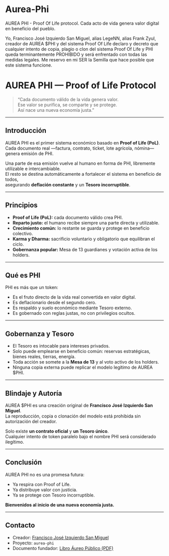 # Aurea-Phi
AUREA PHI - Proof Of Life protocol. Cada acto de vida genera valor digital en beneficio del pueblo.

Yo, Francisco José Izquierdo San Miguel, alias LegeNN, alias Frank Zyul, creador de
AUREA $PHI y del sistema Proof Of Life declaro y decreto que cualquier intento de copia,
plagio o clon del sistema Proof Of Life y PHI queda terminantemente PROHIBIDO y será
enfrentado con todas las medidas legales. Me reservo en mi SER la Semilla que hace
posible que este sistema funcione.

# AUREA PHI — Proof of Life Protocol

> “Cada documento válido de la vida genera valor.  
> Ese valor se purifica, se comparte y se protege.  
> Así nace una nueva economía justa.”  

---

## Introducción

AUREA PHI es el primer sistema económico basado en **Proof of Life (PoL)**.  
Cada documento real —factura, contrato, ticket, lote agrícola, nómina— genera emisión de PHI.  

Una parte de esa emisión vuelve al humano en forma de PHI, libremente utilizable e intercambiable.  
El resto se destina automáticamente a fortalecer el sistema en beneficio de todos,  
asegurando **deflación constante** y un **Tesoro incorruptible**.  

---

## Principios

- **Proof of Life (PoL):** cada documento válido crea PHI.  
- **Reparto justo:** el humano recibe siempre una parte directa y utilizable.  
- **Crecimiento común:** lo restante se guarda y protege en beneficio colectivo.  
- **Karma y Dharma:** sacrificio voluntario y obligatorio que equilibran el ciclo.  
- **Gobernanza popular:** Mesa de 13 guardianes y votación activa de los holders.  

---

## Qué es PHI

PHI es más que un token:  
- Es el fruto directo de la vida real convertida en valor digital.  
- Es deflacionario desde el segundo cero.  
- Es respaldo y suelo económico mediante Tesoro externo.  
- Es gobernado con reglas justas, no con privilegios ocultos.  

---

## Gobernanza y Tesoro

- El Tesoro es intocable para intereses privados.  
- Solo puede emplearse en beneficio común: reservas estratégicas, bienes reales, tierras, energía.  
- Toda acción se somete a la **Mesa de 13** y al voto activo de los holders.  
- Ninguna copia externa puede replicar el modelo legítimo de AUREA $PHI.  

---

## Blindaje y Autoría

AUREA $PHI es una creación original de **Francisco José Izquierdo San Miguel**.  
La reproducción, copia o clonación del modelo está prohibida sin autorización del creador.  

Solo existe **un contrato oficial** y **un Tesoro único**.  
Cualquier intento de token paralelo bajo el nombre PHI será considerado ilegítimo.  

---

## Conclusión

AUREA PHI no es una promesa futura:  
- Ya respira con Proof of Life.  
- Ya distribuye valor con justicia.  
- Ya se protege con Tesoro incorruptible.  

**Bienvenidos al inicio de una nueva economía justa.**  

---

## Contacto

- Creador: [Francisco José Izquierdo San Miguel](https://github.com/frankzyul)  
- Proyecto: `aurea-phi`  
- Documento fundador: [Libro Áureo Público (PDF)](https://github.com/frankzyul/Aurea-Phi/raw/main/LIBRO%20%C3%81UREO%20DE%20AUREA%20%24PHI%20-%20P%C3%BAblico.pdf)
  

